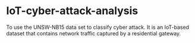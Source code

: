 # IoT-cyber-attack-analysis
To use the UNSW-NB15 data set to classify cyber attack. It is an IoT-based dataset that contains network traffic captured by a residential gateway.
